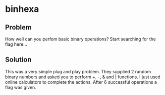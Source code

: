 # **binhexa**

## **Problem**
How well can you perfom basic binary operations? Start searching for the flag here...

## **Solution**
This was a very simple plug and play problem. They supplied 2 random binary numbers and asked you to 
perform +, -, & and | functions. I just used online calculators to complete the actions. After 6 successful
operations a flag was given.
